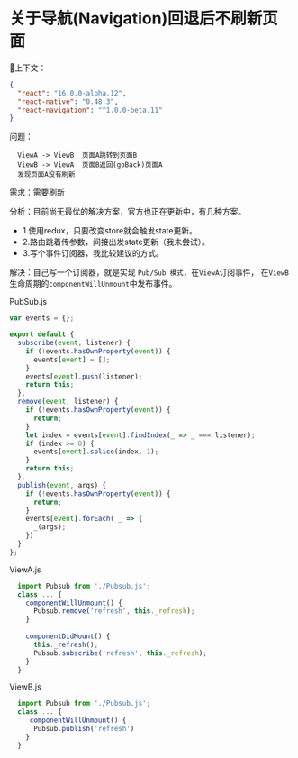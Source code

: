 关于导航(Navigation)回退后不刷新页面
==========================

上下文：
```json
{
  "react": "16.0.0-alpha.12",
  "react-native": "0.48.3",
  "react-navigation": "^1.0.0-beta.11"
}
```

问题：

```
  ViewA -> ViewB  页面A跳转到页面B
  ViewB -> ViewA  页面B返回(goBack)页面A
  发现页面A没有刷新

```

需求：需要刷新

分析：目前尚无最优的解决方案，官方也正在更新中，有几种方案。
- 1.使用redux，只要改变store就会触发state更新。
- 2.路由跳着传参数，间接出发state更新（我未尝试）。
- 3.写个事件订阅器，我比较建议的方式。

解决：自己写一个订阅器，就是实现  `Pub/Sub 模式`，在`ViewA`订阅事件， 在`ViewB`生命周期的`componentWillUnmount`中发布事件。

PubSub.js
```js
var events = {};

export default {
  subscribe(event, listener) {
    if (!events.hasOwnProperty(event)) {
      events[event] = [];
    }
    events[event].push(listener);
    return this;
  },
  remove(event, listener) {
    if (!events.hasOwnProperty(event)) {
      return;
    }
    let index = events[event].findIndex(_ => _ === listener);
    if (index >= 0) {
      events[event].splice(index, 1);
    }
    return this;
  },
  publish(event, args) {
    if (!events.hasOwnProperty(event)) {
      return;
    }
    events[event].forEach( _ => {
      _(args);
    })
  } 
};
```

ViewA.js
```js
  import Pubsub from './Pubsub.js';
  class ... {
    componentWillUnmount() {
      Pubsub.remove('refresh', this._refresh);
    }
    
    componentDidMount() {
      this._refresh();
      Pubsub.subscribe('refresh', this._refresh);
    }
  }
```

ViewB.js 
```js
  import Pubsub from './Pubsub.js';
  class ... {
     componentWillUnmount() {
      Pubsub.publish('refresh')
    }
  }

```